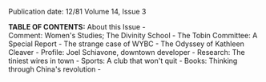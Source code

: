 Publication date: 12/81
Volume 14, Issue 3

**TABLE OF CONTENTS:**
About this Issue -  
Comment: Women's Studies; The Divinity School - 
The Tobin Committee: A Special Report - 
The strange case of WYBC - 
The Odyssey of Kathleen Cleaver - 
Profile: Joel Schiavone, downtown developer - 
Research: The tiniest wires in town - 
Sports: A club that won't quit - 
Books: Thinking through China's revolution - 

